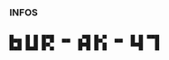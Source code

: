 ### INFOS
```ascii

█▄▄ █ █ █▀█  ▄▄  ▄▀█ █▄▀  ▄▄  █ █ ▀▀█
█▄█ █▄█ █▀▄      █▀█ █ █      ▀▀█   █
```

